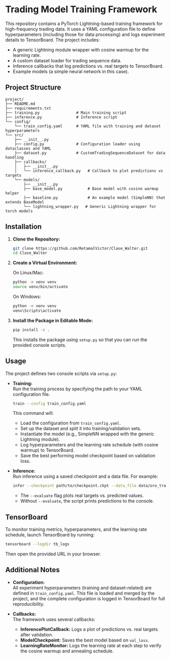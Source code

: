 # Trading Model Training Framework

This repository contains a PyTorch Lightning-based training framework for high-frequency trading data. It uses a YAML configuration file to define hyperparameters (including those for data processing) and logs experiment details to TensorBoard. The project includes:

- A generic Lightning module wrapper with cosine warmup for the learning rate.
- A custom dataset loader for trading sequence data.
- Inference callbacks that log predictions vs. real targets to TensorBoard.
- Example models (a simple neural network in this case).

## Project Structure

```
project/
├── README.md
├── requirements.txt
├── training.py                # Main training script
├── inference.py               # Inference script
└── config/
    └── train_config.yaml      # YAML file with training and dataset hyperparameters
└── src/
    ├── __init__.py
    ├── config.py              # Configuration loader using dataclasses and YAML
    ├── dataset.py             # CustomTradingSequenceDataset for data handling
    ├── callbacks/
    │   ├── __init__.py
    │   └── inference_callback.py   # Callback to plot predictions vs targets
    └── models/
        ├── __init__.py
        ├── base_model.py           # Base model with cosine warmup helper
        ├── baseline.py             # An example model (SimpleNN) that extends BaseModel
        └── lightning_wrapper.py   # Generic Lightning wrapper for torch models
```

## Installation

1. **Clone the Repository:**

   ```bash
   git clone https://github.com/RetamalVictor/Clase_Walter.git
   cd Clase_Walter
   ```

2. **Create a Virtual Environment:**

   On Linux/Mac:
   ```bash
   python -m venv venv
   source venv/bin/activate
   ```

   On Windows:
   ```bash
   python -m venv venv
   venv\Scripts\activate
   ```

3. **Install the Package in Editable Mode:**

   ```bash
   pip install -e .
   ```

   This installs the package using `setup.py` so that you can run the provided console scripts.

## Usage

The project defines two console scripts via `setup.py`:

- **Training:**  
  Run the training process by specifying the path to your YAML configuration file.

  ```bash
  train --config train_config.yaml
  ```

  This command will:
  - Load the configuration from `train_config.yaml`.
  - Set up the dataset and split it into training/validation sets.
  - Instantiate the model (e.g., SimpleNN wrapped with the generic Lightning module).
  - Log hyperparameters and the learning rate schedule (with cosine warmup) to TensorBoard.
  - Save the best performing model checkpoint based on validation loss.

- **Inference:**  
  Run inference using a saved checkpoint and a data file. For example:

  ```bash
  infer --checkpoint path/to/checkpoint.ckpt --data_file data/oro_transformed.parquet --evaluate
  ```

  - The `--evaluate` flag plots real targets vs. predicted values.
  - Without `--evaluate`, the script prints predictions to the console.

## TensorBoard

To monitor training metrics, hyperparameters, and the learning rate schedule, launch TensorBoard by running:

```bash
tensorboard --logdir tb_logs
```

Then open the provided URL in your browser.

## Additional Notes

- **Configuration:**  
  All experiment hyperparameters (training and dataset-related) are defined in `train_config.yaml`. This file is loaded and merged by the project, and the complete configuration is logged in TensorBoard for full reproducibility.

- **Callbacks:**  
  The framework uses several callbacks:
  - **InferencePlotCallback:** Logs a plot of predictions vs. real targets after validation.
  - **ModelCheckpoint:** Saves the best model based on `val_loss`.
  - **LearningRateMonitor:** Logs the learning rate at each step to verify the cosine warmup and annealing schedule.
```